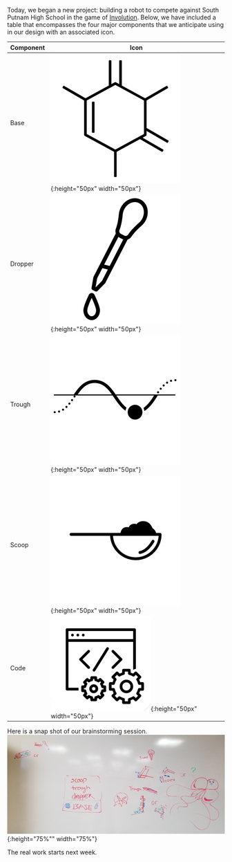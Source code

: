 Today, we began a new project: building a robot to compete against South Putnam High School in the game of [Involution](/pdfs/involution_rules.pdf). Below, we have included a table  that encompasses the four major components that we anticipate using in our design with an associated icon.

Component | Icon
----------|------
Base | ![base icon](/images/icons/base.png){:height="50px" width="50px"}
Dropper | ![dropper icon](/images/icons/dropper.png){:height="50px" width="50px"}
Trough | ![trough icon](/images/icons/trough.png){:height="50px" width="50px"}
Scoop |![scoop icon](/images/icons/scoop.png){:height="50px" width="50px"}
Code | ![code icon](/images/icons/code.png){:height="50px" width="50px"}

Here is a snap shot of our brainstorming session.
![Board Screenshot for 2018-02-22](/images/screenshots/board_20180222.jpg){:height="75%"" width="75%"}

The real work starts next week.
